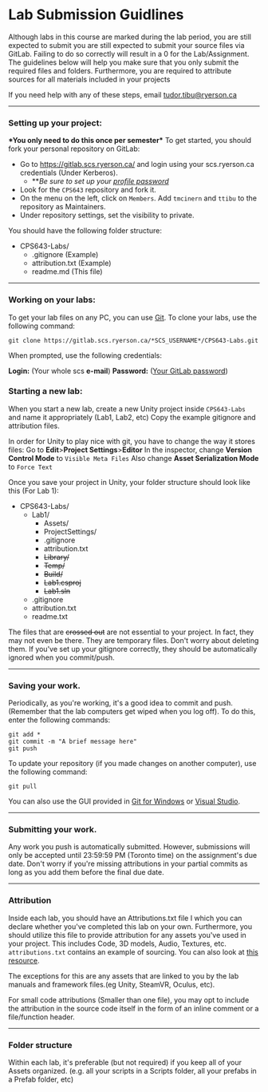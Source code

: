 # Lab Submission Guidlines

Although labs in this course are marked during the lab period, you are still expected to submit you are still expected to submit your source files via GitLab. Failing to do so correctly will result in a 0 for the Lab/Assignment. The guidelines below will help you make sure that you only submit the required files and folders. Furthermore, you are required to attribute sources for all materials included in your projects 

If you need help with any of these steps, email [tudor.tibu@ryerson.ca](mailto:tudor.tibu@ryerson.ca)

______________
### Setting up your project:
__\*You only need to do this once per semester\*__
To get started, you should fork your personal repository on GitLab:
-   Go to https://gitlab.scs.ryerson.ca/ and login using your scs.ryerson.ca credentials (Under Kerberos).
    -   ***Be sure to set up your [profile password](https://gitlab.scs.ryerson.ca/profile/password/edit)*
-   Look for the `CPS643` repository and fork it.
-   On the menu on the left, click on `Members`. Add `tmcinern` and `ttibu` to the repository as Maintainers.
-   Under repository settings, set the visibility to private.

You should have the following folder structure:
-   CPS643-Labs/
    -   .gitignore (Example)
    -   attribution.txt (Example)
    -   readme.md (This file)

________________
### Working on your labs:
To get your lab files on any PC, you can use [Git](https://git-scm.com/download).
To clone your labs, use the following command:

    git clone https://gitlab.scs.ryerson.ca/*SCS_USERNAME*/CPS643-Labs.git

When prompted, use the following credentials:

**Login:** (Your whole scs **e-mail**)
**Password:** ([Your GitLab password](https://gitlab.scs.ryerson.ca/profile/password/edit))

### Starting a new lab:

When you start a new lab, create a new Unity project inside `CPS643-Labs` and name it appropriately (Lab1, Lab2, etc) Copy the example gitignore and attribution files. 


In order for Unity to play nice with git, you have to change the way it stores files:
Go to **Edit**>**Project Settings**>**Editor**
In the inspector, change **Version Control Mode** to `Visible Meta Files`
Also change **Asset Serialization Mode** to `Force Text`

Once you save your project in Unity, your folder structure should look like this (For Lab 1):
-   CPS643-Labs/
    -   Lab1/
        -   Assets/
        -   ProjectSettings/
        -   .gitignore
        -   attribution.txt
        -   ~~Library/~~
        -   ~~Temp/~~
        -   ~~Build/~~
        -   ~~Lab1.csproj~~
        -   ~~Lab1.sln~~
    -   .gitignore
    -   attribution.txt
    -   readme.txt

The files that are ~~crossed out~~ are not essential to your project. In fact, they may not even be there. They are temporary files. Don't worry about deleting them. If you've set up your gitignore correctly, they should be automatically ignored when you commit/push.
______________
### Saving your work.
Periodically, as you're working, it's a good idea to commit and push. (Remember that the lab computers get wiped when you log off). To do this, enter the following commands:

    git add *
    git commit -m "A brief message here"
    git push

To update your repository (if you made changes on another computer), use the following command:

    git pull
    
You can also use the GUI provided in [Git for Windows](https://git-for-windows.github.io/) or [Visual Studio](https://www.visualstudio.com/en-us/docs/git/gitquickstart).
________________
### Submitting your work.
Any work you push is automatically submitted. However, submissions will only be accepted until 23:59:59 PM (Toronto time) on the assignment's due date. Don't worry if you're missing attributions in your partial commits as long as you add them before the final due date.
____________
### Attribution
Inside each lab, you should have an Attributions.txt file I which you can declare whether you've completed this lab on your own. Furthermore, you should utilize this file to provide attribution for any assets you've used in your project. This includes Code, 3D models, Audio, Textures, etc. `attributions.txt` contains an example of sourcing. You can also look at [this resource](https://wiki.creativecommons.org/wiki/Best_practices_for_attribution).

The exceptions for this are any assets that are linked to you by the lab manuals and framework files.(eg Unity, SteamVR, Oculus, etc).

For small code attributions (Smaller than one file), you may opt to include the attribution in the source code itself in the form of an inline comment or a file/function header.
_________________
### Folder structure
Within each lab, it's preferable (but not required) if you keep all of your Assets organized. (e.g. all your scripts in a Scripts folder, all your prefabs in a Prefab folder, etc)
